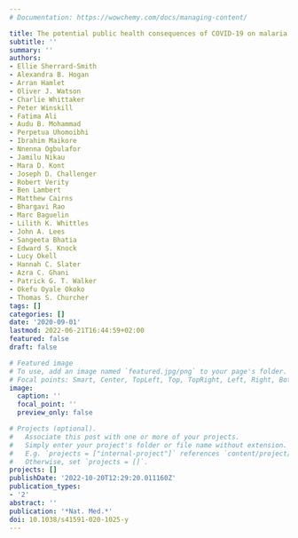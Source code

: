 ```yaml
---
# Documentation: https://wowchemy.com/docs/managing-content/

title: The potential public health consequences of COVID-19 on malaria in Africa
subtitle: ''
summary: ''
authors:
- Ellie Sherrard-Smith
- Alexandra B. Hogan
- Arran Hamlet
- Oliver J. Watson
- Charlie Whittaker
- Peter Winskill
- Fatima Ali
- Audu B. Mohammad
- Perpetua Uhomoibhi
- Ibrahim Maikore
- Nnenna Ogbulafor
- Jamilu Nikau
- Mara D. Kont
- Joseph D. Challenger
- Robert Verity
- Ben Lambert
- Matthew Cairns
- Bhargavi Rao
- Marc Baguelin
- Lilith K. Whittles
- John A. Lees
- Sangeeta Bhatia
- Edward S. Knock
- Lucy Okell
- Hannah C. Slater
- Azra C. Ghani
- Patrick G. T. Walker
- Okefu Oyale Okoko
- Thomas S. Churcher
tags: []
categories: []
date: '2020-09-01'
lastmod: 2022-06-21T16:44:59+02:00
featured: false
draft: false

# Featured image
# To use, add an image named `featured.jpg/png` to your page's folder.
# Focal points: Smart, Center, TopLeft, Top, TopRight, Left, Right, BottomLeft, Bottom, BottomRight.
image:
  caption: ''
  focal_point: ''
  preview_only: false

# Projects (optional).
#   Associate this post with one or more of your projects.
#   Simply enter your project's folder or file name without extension.
#   E.g. `projects = ["internal-project"]` references `content/project/deep-learning/index.md`.
#   Otherwise, set `projects = []`.
projects: []
publishDate: '2022-10-20T12:29:20.011160Z'
publication_types:
- '2'
abstract: ''
publication: '*Nat. Med.*'
doi: 10.1038/s41591-020-1025-y
---
```

